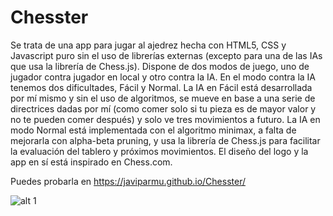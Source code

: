 # Chesster

Se trata de una app para jugar al ajedrez hecha con HTML5, CSS y Javascript puro sin el uso de librerías externas (excepto para una de las IAs que usa la librería de Chess.js). Dispone de dos modos de juego, uno de jugador contra jugador en local y otro contra la IA. En el modo contra la IA tenemos dos dificultades, Fácil y Normal.
La IA en Fácil está desarrollada por mí mismo y sin el uso de algoritmos, se mueve en base a una serie de directrices dadas por mí (como comer solo si tu pieza es de mayor valor y no te pueden comer después) y solo ve tres movimientos a futuro. La IA en modo Normal está implementada con el algoritmo minimax, a falta de mejorarla con alpha-beta pruning, y usa la librería de Chess.js para facilitar la evaluación del tablero y próximos movimientos. El diseño del logo y la app en sí está inspirado en Chess.com.

Puedes probarla en https://javiparmu.github.io/Chesster/


![alt 1](https://res.cloudinary.com/journal-udemy-app/image/upload/c_scale,w_1000,h_515/v1662469851/Chesster/xefayorvvdiuo8tmqrcc.jpg)
